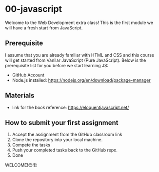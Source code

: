 # 00-javascript
Welcome to the Web Development extra class! This is the first module we will have a fresh start from JavaScript.

## Prerequisite
I assume that you are already familiar with HTML and CSS and this course will get started from Vanilar JavaScript (Pure JavaScript).
Below is the prerequisite list for you before we start learning JS:
  - GitHub Account
  - Node.js installed: https://nodejs.org/en/download/package-manager

## Materials
  - link for the book reference: https://eloquentjavascript.net/

## How to submit your first assignment
 1. Accept the assignment from the GitHub classroom link
 2. Clone the repository into your local machine.
 3. Compete the tasks
 4. Push your completed tasks back to the GitHub repo.
 5. Done

WELCOME!😊🏗️
